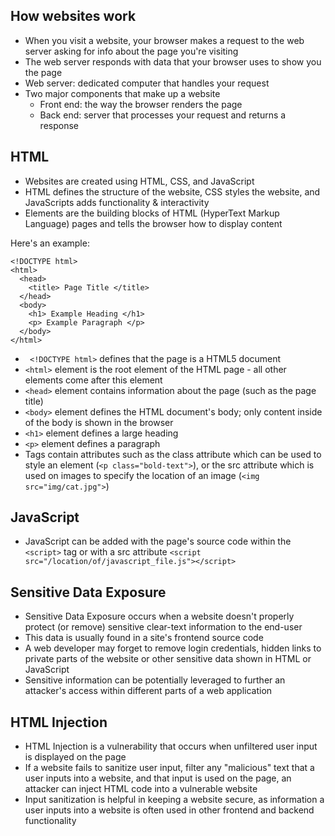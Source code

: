 ## How websites work
* When you visit a website, your browser makes a request to the web server asking for info about the page you're visiting
* The web server responds with data that your browser uses to show you the page
* Web server: dedicated computer that handles your request
* Two major components that make up a website
  * Front end: the way the browser renders the page
  * Back end: server that processes your request and returns a response
 
## HTML
* Websites are created using HTML, CSS, and JavaScript
* HTML defines the structure of the website, CSS styles the website, and JavaScripts adds functionality & interactivity
* Elements are the building blocks of HTML (HyperText Markup Language) pages and tells the browser how to display content

Here's an example:
```
<!DOCTYPE html>
<html>
  <head>
    <title> Page Title </title>
  </head>
  <body>
    <h1> Example Heading </h1>
    <p> Example Paragraph </p>
  </body>
</html>
  ```

* ` <!DOCTYPE html>` defines that the page is a HTML5 document
* `<html>` element is the root element of the HTML page - all other elements come after this element
* `<head>` element contains information about the page (such as the page title)
* `<body>` element defines the HTML document's body; only content inside of the body is shown in the browser
* `<h1>` element defines a large heading
* `<p>` element defines a paragraph
* Tags contain attributes such as the class attribute which can be used to style an element (`<p class="bold-text">`), or the src attribute which is used on images to specify the location of an image (`<img src="img/cat.jpg">`)

## JavaScript
* JavaScript can be added with the page's source code within the `<script>` tag or with a src attribute `<script src="/location/of/javascript_file.js"></script>`

## Sensitive Data Exposure
* Sensitive Data Exposure occurs when a website doesn't properly protect (or remove) sensitive clear-text information to the end-user
* This data is usually found in a site's frontend source code
* A web developer may forget to remove login credentials, hidden links to private parts of the website or other sensitive data shown in HTML or JavaScript
* Sensitive information can be potentially leveraged to further an attacker's access within different parts of a web application

## HTML Injection
* HTML Injection is a vulnerability that occurs when unfiltered user input is displayed on the page
* If a website fails to sanitize user input, filter any "malicious" text that a user inputs into a website, and that input is used on the page, an attacker can inject HTML code into a vulnerable website
* Input sanitization is helpful in keeping a website secure, as information a user inputs into a website is often used in other frontend and backend functionality







